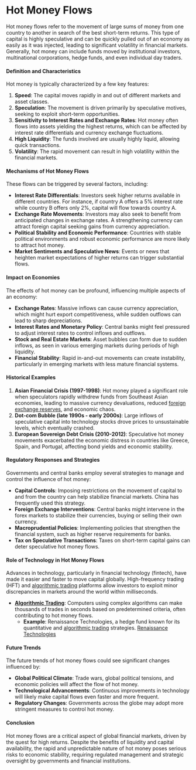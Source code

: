 # Hot Money Flows

Hot money flows refer to the movement of large sums of money from one country to another in search of the best short-term returns. This type of capital is highly speculative and can be quickly pulled out of an economy as easily as it was injected, leading to significant volatility in financial markets. Generally, hot money can include funds moved by institutional investors, multinational corporations, hedge funds, and even individual day traders.

#### Definition and Characteristics

Hot money is typically characterized by a few key features:
1. **Speed**: The capital moves rapidly in and out of different markets and asset classes.
2. **Speculation**: The movement is driven primarily by speculative motives, seeking to exploit short-term opportunities.
3. **Sensitivity to Interest Rates and Exchange Rates**: Hot money often flows into assets yielding the highest returns, which can be affected by interest rate differentials and currency exchange fluctuations.
4. **High Liquidity**: The funds involved are usually highly liquid, allowing quick transactions.
5. **Volatility**: The rapid movement can result in high volatility within the financial markets.

#### Mechanisms of Hot Money Flows

These flows can be triggered by several factors, including:
- **Interest Rate Differentials**: Investors seek higher returns available in different countries. For instance, if country A offers a 5% interest rate while country B offers only 2%, capital will flow towards country A.
- **Exchange Rate Movements**: Investors may also seek to benefit from anticipated changes in exchange rates. A strengthening currency can attract foreign capital seeking gains from currency appreciation.
- **Political Stability and Economic Performance**: Countries with stable political environments and robust economic performance are more likely to attract hot money.
- **Market Sentiments and Speculative News**: Events or news that heighten market expectations of higher returns can trigger substantial flows.

#### Impact on Economies

The effects of hot money can be profound, influencing multiple aspects of an economy:
- **Exchange Rates**: Massive inflows can cause currency appreciation, which might hurt export competitiveness, while sudden outflows can lead to sharp depreciations.
- **Interest Rates and Monetary Policy**: Central banks might feel pressured to adjust interest rates to control inflows and outflows. 
- **Stock and Real Estate Markets**: Asset bubbles can form due to sudden inflows, as seen in various emerging markets during periods of high liquidity.
- **Financial Stability**: Rapid in-and-out movements can create instability, particularly in emerging markets with less mature financial systems.

#### Historical Examples

1. **Asian Financial Crisis (1997-1998)**: Hot money played a significant role when speculators rapidly withdrew funds from Southeast Asian economies, leading to massive currency devaluations, reduced [foreign exchange reserves](../f/foreign_exchange_reserves.md), and economic chaos.
2. **Dot-com Bubble (late 1990s - early 2000s)**: Large inflows of speculative capital into technology stocks drove prices to unsustainable levels, which eventually crashed.
3. **European Sovereign Debt Crisis (2010-2012)**: Speculative hot money movements exacerbated the economic distress in countries like Greece, Spain, and Portugal, affecting bond yields and economic stability.

#### Regulatory Responses and Strategies

Governments and central banks employ several strategies to manage and control the influence of hot money:
- **Capital Controls**: Imposing restrictions on the movement of capital to and from the country can help stabilize financial markets. China has frequently used this strategy.
- **Foreign Exchange Interventions**: Central banks might intervene in the forex markets to stabilize their currencies, buying or selling their own currency.
- **Macroprudential Policies**: Implementing policies that strengthen the financial system, such as higher reserve requirements for banks.
- **Tax on Speculative Transactions**: Taxes on short-term capital gains can deter speculative hot money flows.

#### Role of Technology in Hot Money Flows

Advances in technology, particularly in financial technology (fintech), have made it easier and faster to move capital globally. High-frequency trading (HFT) and [algorithmic trading](../a/algorithmic_trading.md) platforms allow investors to exploit minor discrepancies in markets around the world within milliseconds.

- **[Algorithmic Trading](../a/algorithmic_trading.md)**: Computers using complex algorithms can make thousands of trades in seconds based on predetermined criteria, often contributing to hot money flows.
    - **Example**: Renaissance Technologies, a hedge fund known for its quantitative and [algorithmic trading](../a/algorithmic_trading.md) strategies. [Renaissance Technologies](https://www.rentec.com)

#### Future Trends

The future trends of hot money flows could see significant changes influenced by:
- **Global Political Climate**: Trade wars, global political tensions, and economic policies will affect the flow of hot money.
- **Technological Advancements**: Continuous improvements in technology will likely make capital flows even faster and more frequent.
- **Regulatory Changes**: Governments across the globe may adopt more stringent measures to control hot money.

#### Conclusion

Hot money flows are a critical aspect of global financial markets, driven by the quest for high returns. Despite the benefits of liquidity and capital availability, the rapid and unpredictable nature of hot money poses serious risks to economic stability, requiring regulated management and strategic oversight by governments and financial institutions.
